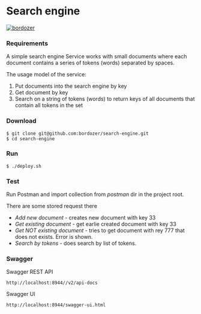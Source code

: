 # Search engine

[![bordozer](https://travis-ci.org/bordozer/search-engine.svg?branch=master)](https://travis-ci.org/bordozer/search-engine.svg?branch=master)

### Requirements
A simple search engine
Service works with small documents where each document contains a series of tokens (words) separated by spaces.

The usage model of the service:
1. Put documents into the search engine by key
2. Get document by key
3. Search on a string of tokens (words) to return keys of all documents that contain all tokens in the set


### Download
`````` 
$ git clone git@github.com:bordozer/search-engine.git
$ cd search-engine
``````

### Run
``````
$ ./deploy.sh
``````

### Test
Run Postman and import collection from *postman* dir in the project root.

There are some stored request there
- *Add new document* - creates new document with key 33
- *Get existing document* - get earlie created document with key 33
- *Get NOT existing document* - tries to get document with rey 777 that does not exists. Error is shown.
- *Search by tokens* - does search by list of tokens.

 ### Swagger
Swagger REST API
``````
http://localhost:8944//v2/api-docs
``````
Swagger UI
`````` 
http://localhost:8944/swagger-ui.html 
``````
